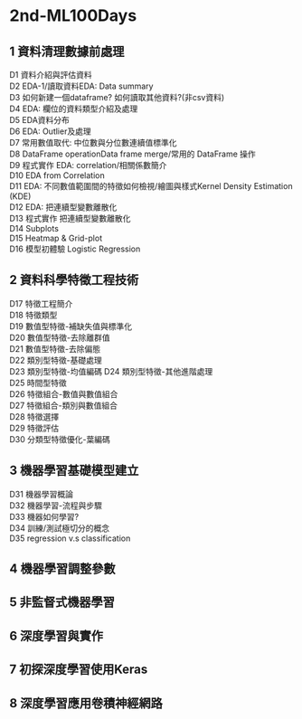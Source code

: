 # 2nd-ML100Days

## 1 資料清理數據前處理
D1 資料介紹與評估資料  
D2 EDA-1/讀取資料EDA: Data summary  
D3 如何新建一個dataframe? 如何讀取其他資料?(非csv資料)  
D4 EDA: 欄位的資料類型介紹及處理  
D5 EDA資料分布  
D6 EDA: Outlier及處理  
D7 常用數值取代: 中位數與分位數連續值標準化  
D8 DataFrame operationData frame merge/常用的 DataFrame 操作  
D9 程式實作 EDA: correlation/相關係數簡介  
D10 EDA from Correlation  
D11 EDA: 不同數值範圍間的特徵如何檢視/繪圖與樣式Kernel Density Estimation (KDE)  
D12 EDA: 把連續型變數離散化  
D13 程式實作 把連續型變數離散化  
D14 Subplots  
D15 Heatmap & Grid-plot  
D16 模型初體驗 Logistic Regression  

## 2 資料科學特徵工程技術  
D17 特徵工程簡介  
D18 特徵類型  
D19 數值型特徵-補缺失值與標準化  
D20 數值型特徵-去除離群值  
D21 數值型特徵-去除偏態  
D22 類別型特徵-基礎處理  
D23 類別型特徵-均值編碼 
D24 類別型特徵-其他進階處理  
D25 時間型特徵  
D26 特徵組合-數值與數值組合  
D27 特徵組合-類別與數值組合  
D28 特徵選擇  
D29 特徵評估  
D30 分類型特徵優化-葉編碼

## 3 機器學習基礎模型建立  
D31 機器學習概論  
D32 機器學習-流程與步驟  
D33 機器如何學習?  
D34 訓練/測試極切分的概念  
D35 regression v.s classification  
  
## 4 機器學習調整參數  

## 5 非監督式機器學習  

## 6 深度學習與實作  

## 7 初探深度學習使用Keras  

## 8 深度學習應用卷積神經網路  


